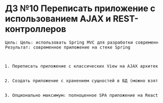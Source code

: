 # ДЗ №10 Переписать приложение с использованием AJAX и REST-контроллеров 
<pre>
Цель: Цель: использовать Spring MVC для разработки современных AJAX/SPA приложений c помощью Spring MVC
Результат: современное приложение на стеке Spring
<ol>
    <li>Переписать приложение с классических View на AJAX архитектуру и REST-контроллеры.</li>
    <li>Создать приложение с хранением сущностей в БД (можно взять библиотеку и DAO/репозитории из прошлых занятий)</li>
    <li>Опционально максимум: полноценное SPA приложение на React/Vue/Angular, только REST-контроллеры.</li>
</ol>
</pre>
